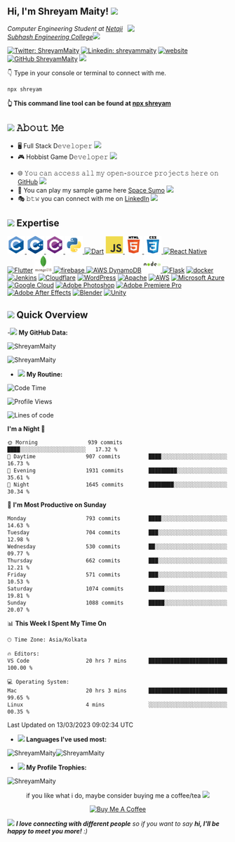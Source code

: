 <h2> Hi, I'm Shreyam Maity! <img src="https://media.giphy.com/media/mGcNjsfWAjY5AEZNw6/giphy.gif" width="50"></h2>
<img align='right' src="https://media.giphy.com/media/M9gbBd9nbDrOTu1Mqx/giphy.gif" width="230">

<p><em>Computer Engineering Student at <a href="http://nsec.ac.in">Netaji Subhash Engineering College</a><img src="https://media.giphy.com/media/fYSnHlufseco8Fh93Z/giphy.gif" width="30"></br>
</em></p>


[![Twitter: ShreyamMaity](https://img.shields.io/twitter/follow/ShreyamMaity?style=social)](https://twitter.com/ShreyamMaity)
[![Linkedin: shreyammaity](https://img.shields.io/badge/-shreyammaity-blue?style=flat-square&logo=Linkedin&logoColor=white&link=https://www.linkedin.com/in/shreyammaity/)](https://www.linkedin.com/in/shreyammaity/)
[![website](https://img.shields.io/badge/Website-46a2f1.svg?&style=flat-square&logo=Google-Chrome&logoColor=white&link=https://shreyam.ml/)](https://shreyam.ml/)
[![GitHub ShreyamMaity](https://img.shields.io/github/followers/ShreyamMaity?label=follow&style=social)](https://github.com/ShreyamMaity)
![](https://visitor-badge.glitch.me/badge?page_id=ShryeyamMaity.ShreyamMaity)

👇 Type in your console or terminal to connect with me.

```bash
npx shreyam
```
**👆 This command line tool can be found at [npx shreyam](https://github.com/ShreyamMaity/npx-card)**

## <img src="https://media.giphy.com/media/VgCDAzcKvsR6OM0uWg/giphy.gif" width="50"> 𝙰𝚋𝚘𝚞𝚝 𝙼𝚎
- 🖥 Full Stack D𝚎𝚟𝚎𝚕𝚘𝚙𝚎𝚛 <img src="https://media.giphy.com/media/WUlplcMpOCEmTGBtBW/giphy.gif" width="30">
- 🎮 Hobbist Game D𝚎𝚟𝚎𝚕𝚘𝚙𝚎𝚛 <img src="https://media.giphy.com/media/KvI1A7ma7Pk48eZ5as/giphy.gif" width="30">
<!-- - 🎓 𝚂𝚝𝚞𝚍𝚢𝚒𝚗𝚐 Computer Science & Engineering 𝚊𝚝 Netaji Subhash Engineering College, Batch 𝚘𝚏 2021-24 <img src="https://media.giphy.com/media/MB75OzWrpUMOWfBHg0/giphy.gif" width="30"> -->
- 🌐 𝚈𝚘𝚞 𝚌𝚊𝚗 𝚊𝚌𝚌𝚎𝚜𝚜 𝚊𝚕𝚕 𝚖𝚢 𝚘𝚙𝚎𝚗-𝚜𝚘𝚞𝚛𝚌𝚎 𝚙𝚛𝚘𝚓𝚎𝚌𝚝𝚜 𝚑𝚎𝚛𝚎 𝚘𝚗 [GitHub](https://github.com/ShreyamMaity) <img src="https://media.giphy.com/media/Y01wot3Bt9Bpdz8xvs/giphy.gif" width="30">
- 🎳 You can play my sample game here [Space Sumo](https://shreyammaity.github.io/spacesumo.github.io/) <img src="https://media.giphy.com/media/ej15KjYzfDdxckdVS2/giphy.gif" width="30">
- 🎭 𝚋𝚝𝚠 you can connect with me on [LinkedIn](https://www.linkedin.com/in/shreyammaity/) <img src="https://media.giphy.com/media/HQTYdpx1yhxWpugAi2/giphy.gif" width="30">

## <img src="https://media.giphy.com/media/8FrCaIwWJaaBgX9IoQ/giphy.gif" width="50"> Expertise

<p align="left">  
<a href="https://www.cprogramming.com/" target="_blank"> <img src="https://raw.githubusercontent.com/devicons/devicon/master/icons/c/c-original.svg" alt="c" width="40" height="40"/> </a> 
<a href="https://en.cppreference.com/w/" target="_blank"> <img src="https://raw.githubusercontent.com/devicons/devicon/master/icons/cplusplus/cplusplus-original.svg" alt="cplusplus" width="40" height="40"/> </a>  
<a href="https://docs.microsoft.com/en-us/dotnet/csharp/" target="_blank"> <img src="https://raw.githubusercontent.com/devicons/devicon/master/icons/csharp/csharp-original.svg" alt="csharp" width="40" height="40"/> </a>  
<a href="https://www.python.org" target="_blank"> <img src="https://raw.githubusercontent.com/devicons/devicon/master/icons/python/python-original.svg" alt="python" width="40" height="40"/> </a>
<a href="https://dart.dev/" title="Dart"><img src="https://github.com/get-icon/geticon/raw/master/icons/dart.svg" alt="Dart" width="40" height="40"></a>
 <a href="https://developer.mozilla.org/en-US/docs/Web/JavaScript" target="_blank"> <img src="https://raw.githubusercontent.com/devicons/devicon/master/icons/javascript/javascript-original.svg" alt="javascript" width="40" height="40"/> </a>
<a href="https://www.w3schools.com/html/" target="_blank"> <img src="https://raw.githubusercontent.com/devicons/devicon/master/icons/html5/html5-original-wordmark.svg" alt="html5" width="40" height="40"/> </a>
<a href="https://www.w3schools.com/css/" target="_blank"> <img src="https://raw.githubusercontent.com/devicons/devicon/master/icons/css3/css3-original-wordmark.svg" alt="css3" width="40" height="40"/> </a> 
<a href="https://reactnative.dev/" title="React Native"><img src="https://github.com/get-icon/geticon/raw/master/icons/react.svg" alt="React Native" width="40" height="40"></a>
<a href="https://flutter.dev" title="Flutter"><img src="https://github.com/get-icon/geticon/raw/master/icons/flutter.svg" alt="Flutter" width="40" height="40"></a> 
<a href="https://www.mongodb.com/" target="_blank"> <img src="https://raw.githubusercontent.com/devicons/devicon/master/icons/mongodb/mongodb-original-wordmark.svg" alt="mongodb" width="40" height="40"/> </a>
<a href="https://firebase.google.com/" target="_blank"> <img src="https://github.com/get-icon/geticon/raw/master/icons/firebase.svg" alt="firebase" width="40" height="40"/> </a> 
 <a href="https://aws.amazon.com/dynamodb/" title="AWS DynamoDB"><img src="https://github.com/get-icon/geticon/raw/master/icons/aws-dynamodb.svg" alt="AWS DynamoDB" width="40" height="40"></a>
<a href="https://nodejs.org" target="_blank"> <img src="https://raw.githubusercontent.com/devicons/devicon/master/icons/nodejs/nodejs-original-wordmark.svg" alt="nodejs" width="40" height="40"/> </a> 
<a href="https://flask.pocoo.org/" title="Flask"><img src="https://github.com/get-icon/geticon/raw/master/icons/flask.svg" alt="Flask" width="40" height="40"></a>
<a href="https://www.docker.com/" title="docker"><img src="https://github.com/get-icon/geticon/raw/master/icons/docker-icon.svg" alt="docker" width="40" height="40"></a>
<a href="https://jenkins-ci.org/" title="Jenkins"><img src="https://github.com/get-icon/geticon/raw/master/icons/jenkins.svg" alt="Jenkins" width="40" height="40"></a>
<a href="https://www.cloudflare.com/" title="Cloudflare"><img src="https://github.com/get-icon/geticon/raw/master/icons/cloudflare.svg" alt="Cloudflare" width="40" height="40"></a>
<a href="https://wordpress.org/" title="WordPress"><img src="https://github.com/get-icon/geticon/raw/master/icons/wordpress-icon.svg" alt="WordPress" width="40" height="40"></a>
<a href="https://www.apache.org/" title="Apache"><img src="https://github.com/get-icon/geticon/raw/master/icons/apache.svg" alt="Apache" width="40" height="40"></a>
 <a href="https://aws.amazon.com/" title="AWS"><img src="https://github.com/get-icon/geticon/raw/master/icons/aws.svg" alt="AWS" width="40" height="40"></a>
<a href="https://azure.microsoft.com/" title="Microsoft Azure"><img src="https://github.com/get-icon/geticon/raw/master/icons/azure-icon.svg" alt="Microsoft Azure" width="40" height="40"></a>
 <a href="https://cloud.google.com/" title="Google Cloud"><img src="https://github.com/get-icon/geticon/raw/master/icons/google-cloud.svg" alt="Google Cloud" width="40" height="40"></a>
<a href="https://www.adobe.com/products/photoshop.html" title="Adobe Photoshop"><img src="https://github.com/get-icon/geticon/raw/master/icons/adobe-photoshop.svg" alt="Adobe Photoshop" width="40" height="40"></a>
<a href="https://www.adobe.com/products/premiere.html" title="Adobe Premiere Pro"><img src="https://github.com/get-icon/geticon/raw/master/icons/adobe-premiere_pro.svg" alt="Adobe Premiere Pro" width="40" height="40"></a>
<a href="https://www.adobe.com/products/aftereffects.html" title="Adobe After Effects"><img src="https://github.com/get-icon/geticon/raw/master/icons/adobe-after_effects.svg" alt="Adobe After Effects" width="40" height="40"></a>
<a href="https://www.blender.org/" title="Blender"><img src="https://github.com/get-icon/geticon/raw/master/icons/blender.svg" alt="Blender" width="40" height="40"></a>
<a href="https://unity3d.com/" title="Unity"><img src="https://github.com/get-icon/geticon/raw/master/icons/unity.svg" alt="Unity" width="40" height="40"></a>

## <img src="https://media.giphy.com/media/LPfvhoIwJj0u239wI9/giphy.gif" width="50"> Quick Overview
-**<img src="https://media.giphy.com/media/jUQHpQ3UjFBfRlQekP/giphy.gif" width="50"> My GitHub Data:** 
<p align=""> <img src="https://github-readme-stats.vercel.app/api?username=ShreyamMaity&langs_count=10&show_icons=true&theme=gotham" alt="ShreyamMaity" /> 
<p align=""> <img src="https://streak-stats.demolab.com?user=ShreyamMaity&theme=gotham" alt="ShreyamMaity" /></p>

- <img src="https://media.giphy.com/media/gCWkRsa39liKgD0GLW/giphy.gif" width="50"> **My Routine:** 
<!---
<p align="center"> <img src="https://github-readme-stats.vercel.app/api/wakatime?username=Shreyam&show_icons=true&theme=gotham" alt="Shreyam" /> 
--->
 <!--START_SECTION:waka-->
![Code Time](http://img.shields.io/badge/Code%20Time-1%2C690%20hrs%2039%20mins-blue)

![Profile Views](http://img.shields.io/badge/Profile%20Views-0-blue)

![Lines of code](https://img.shields.io/badge/From%20Hello%20World%20I%27ve%20Written-17.5%20million%20lines%20of%20code-blue)

**I'm a Night 🦉** 

```text
🌞 Morning                939 commits         ████░░░░░░░░░░░░░░░░░░░░░   17.32 % 
🌆 Daytime                907 commits         ████░░░░░░░░░░░░░░░░░░░░░   16.73 % 
🌃 Evening                1931 commits        █████████░░░░░░░░░░░░░░░░   35.61 % 
🌙 Night                  1645 commits        ████████░░░░░░░░░░░░░░░░░   30.34 % 
```
📅 **I'm Most Productive on Sunday** 

```text
Monday                   793 commits         ████░░░░░░░░░░░░░░░░░░░░░   14.63 % 
Tuesday                  704 commits         ███░░░░░░░░░░░░░░░░░░░░░░   12.98 % 
Wednesday                530 commits         ██░░░░░░░░░░░░░░░░░░░░░░░   09.77 % 
Thursday                 662 commits         ███░░░░░░░░░░░░░░░░░░░░░░   12.21 % 
Friday                   571 commits         ███░░░░░░░░░░░░░░░░░░░░░░   10.53 % 
Saturday                 1074 commits        █████░░░░░░░░░░░░░░░░░░░░   19.81 % 
Sunday                   1088 commits        █████░░░░░░░░░░░░░░░░░░░░   20.07 % 
```


📊 **This Week I Spent My Time On** 

```text
🕑︎ Time Zone: Asia/Kolkata

🔥 Editors: 
VS Code                  20 hrs 7 mins       █████████████████████████   100.00 % 

💻 Operating System: 
Mac                      20 hrs 3 mins       █████████████████████████   99.65 % 
Linux                    4 mins              ░░░░░░░░░░░░░░░░░░░░░░░░░   00.35 % 
```


 Last Updated on 13/03/2023 09:02:34 UTC
<!--END_SECTION:waka-->
 
 
<!-- - **<img src="https://media.giphy.com/media/KzJkzjggfGN5Py6nkT/giphy.gif" width="25"> Languages I've used most:** 
<p align=""> <img src="https://github-readme-stats.vercel.app/api/top-langs/?username=ShreyamMaity&show_icons=true&theme=gotham" alt="ShreyamMaity" />  -->
 - **<img src="https://media.giphy.com/media/KzJkzjggfGN5Py6nkT/giphy.gif" width="25"> Languages I've used most:** 
<img align="left" src="http://github-profile-summary-cards.vercel.app/api/cards/most-commit-language?username=ShreyamMaity&theme=tokyonight" alt="ShreyamMaity" />
<img src="http://github-profile-summary-cards.vercel.app/api/cards/repos-per-language?username=ShreyamMaity&theme=tokyonight" alt="ShreyamMaity" />
 
 - **<img src="https://media.giphy.com/media/dxIWYNNVCxFXdP76XE/giphy.gif" width="25"> My Profile Trophies:**   
 <p align=""> <img src="https://github-profile-trophy.vercel.app/?username=ShreyamMaity&theme=juicyfresh&row=2&column=3" alt=ShreyamMaity />
 
 
<p align="center"> if you like what i do, maybe consider buying me a coffee/tea <img src="https://media.giphy.com/media/lRSeZ2ddNwhZ5AgIvk/giphy.gif" width="25">

<p align="center"><a href="https://www.buymeacoffee.com/shreyam" target="_blank"><img src="https://cdn.buymeacoffee.com/buttons/v2/default-red.png" alt="Buy Me A Coffee" width="150" ></a>

 
 <img src="https://media.giphy.com/media/LnQjpWaON8nhr21vNW/giphy.gif" width="60"> <em><b>I love connecting with different people</b> so if you want to say <b>hi, I'll be happy to meet you more!</b> :)</em>



<!---
Hey Visitor , Thanks for downloading my readme.md , 
If you like my work , please give a shout out 🥺👉👈
Edit the necessary fields and enjoy!
Happy Customisation!!!
--->
